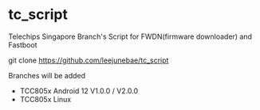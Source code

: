 # tc_script
Telechips Singapore Branch's Script for FWDN(firmware downloader) and Fastboot

git clone https://github.com/leejunebae/tc_script

Branches will be added
- TCC805x Android 12 V1.0.0 / V2.0.0
- TCC805x Linux
